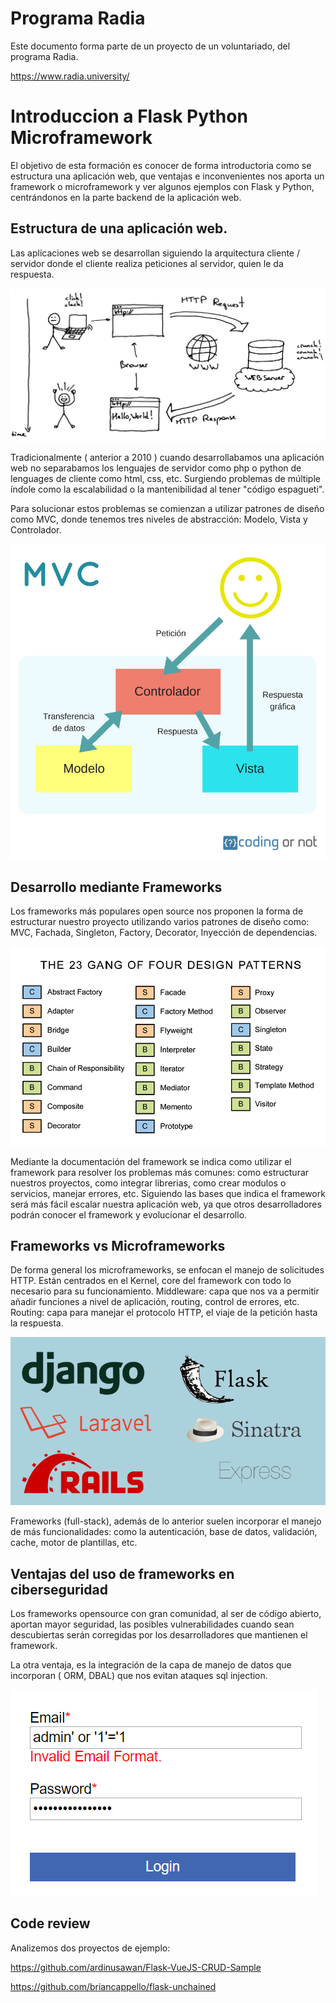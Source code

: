 # Programa Radia

Este documento forma parte de un proyecto de un voluntariado, del programa Radia.

https://www.radia.university/

# Introduccion a Flask Python Microframework

El objetivo de esta formación es conocer de forma introductoria como se estructura una aplicación web, que ventajas e inconvenientes nos aporta un framework o microframework y ver algunos ejemplos con Flask y Python, centrándonos en la parte backend de la aplicación web.

## Estructura de una aplicación web.

Las aplicaciones web se desarrollan siguiendo la arquitectura cliente / servidor donde el cliente realiza peticiones al servidor, quien le da respuesta.

![Representación arquitectura cliente servidor](/img/client-server.jpg)

Tradicionalmente (  anterior a 2010 ) cuando desarrollabamos una aplicación web no separabamos los lenguajes de servidor como php o python de lenguages de cliente como html, css, etc. Surgiendo problemas de múltiple índole como la escalabilidad o la mantenibilidad al tener "código espagueti".

Para solucionar estos problemas se comienzan a utilizar patrones de diseño como MVC, donde tenemos tres niveles de abstracción: Modelo, Vista y Controlador.

![Representación arquitectura cliente servidor](/img/mvc-modelo-vista-controlador.png)

## Desarrollo mediante Frameworks

Los frameworks más populares open source nos proponen la forma de estructurar nuestro proyecto utilizando varios patrones de diseño como: MVC, Fachada, Singleton, Factory, Decorator, Inyección de dependencias. 

![Patrones de diseño](/img/gof.png)

Mediante la documentación del framework se indica como utilizar el framework para resolver los problemas más comunes: como estructurar nuestros proyectos, como integrar librerias, como crear modulos o servicios, manejar errores, etc.
Siguiendo las bases que indica el framework será más fácil escalar nuestra aplicación web, ya que otros desarrolladores podrán conocer el framework y evolucionar el desarrollo.

## Frameworks vs Microframeworks

De forma general los microframeworks, se enfocan el manejo de solicitudes HTTP. Están centrados en el Kernel, core del framework con todo lo necesario para su funcionamiento.
Middleware: capa que nos va a permitir añadir funciones a nivel de aplicación, routing, control de errores, etc. Routing: capa para manejar el protocolo HTTP, el viaje de la petición hasta la respuesta.

![Ejemplos frameworks y microframeworks en varios lenguajes](/img/microvsframeworks.png)

Frameworks (full-stack), además de lo anterior suelen incorporar el manejo de más funcionalidades: como la autenticación, base de datos, validación, cache, motor de plantillas, etc.

## Ventajas del uso de frameworks en ciberseguridad

Los frameworks opensource con gran comunidad, al ser de código abierto, aportan mayor seguridad, las posibles vulnerabilidades cuando sean descubiertas serán corregidas por los desarrolladores que mantienen el framework.

La otra ventaja, es la integración de la capa de manejo de datos que incorporan ( ORM, DBAL) que nos evitan ataques sql injection.

![sql injection](/img/injection.png)

## Code review

Analizemos dos proyectos de ejemplo:

https://github.com/ardinusawan/Flask-VueJS-CRUD-Sample

https://github.com/briancappello/flask-unchained

